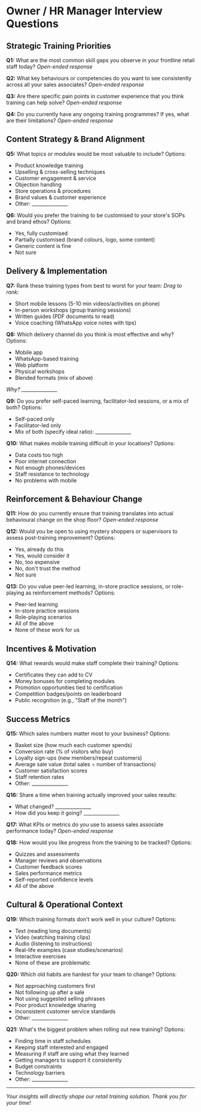 # Owner / HR Manager Interview Questions

## Strategic Training Priorities

**Q1:** What are the most common skill gaps you observe in your frontline retail staff today?
*Open-ended response*

**Q2:** What key behaviours or competencies do you want to see consistently across all your sales associates?
*Open-ended response*

**Q3:** Are there specific pain points in customer experience that you think training can help solve?
*Open-ended response*

**Q4:** Do you currently have any ongoing training programmes? If yes, what are their limitations?
*Open-ended response*

## Content Strategy & Brand Alignment

**Q5:** What topics or modules would be most valuable to include?
Options:
- Product knowledge training
- Upselling & cross-selling techniques
- Customer engagement & service
- Objection handling
- Store operations & procedures
- Brand values & customer experience
- Other: _______________

**Q6:** Would you prefer the training to be customised to your store's SOPs and brand ethos?
Options:
- Yes, fully customised
- Partially customised (brand colours, logo, some content)
- Generic content is fine
- Not sure

## Delivery & Implementation

**Q7:** Rank these training types from best to worst for your team:
*Drag to rank:*
- Short mobile lessons (5-10 min videos/activities on phone)
- In-person workshops (group training sessions)
- Written guides (PDF documents to read)
- Voice coaching (WhatsApp voice notes with tips)

**Q8:** Which delivery channel do you think is most effective and why?
Options:
- Mobile app
- WhatsApp-based training
- Web platform
- Physical workshops
- Blended formats (mix of above)

*Why? _______________*

**Q9:** Do you prefer self-paced learning, facilitator-led sessions, or a mix of both?
Options:
- Self-paced only
- Facilitator-led only
- Mix of both (specify ideal ratio): _______________

**Q10:** What makes mobile training difficult in your locations?
Options:
- Data costs too high
- Poor internet connection
- Not enough phones/devices
- Staff resistance to technology
- No problems with mobile

## Reinforcement & Behaviour Change

**Q11:** How do you currently ensure that training translates into actual behavioural change on the shop floor?
*Open-ended response*

**Q12:** Would you be open to using mystery shoppers or supervisors to assess post-training improvement?
Options:
- Yes, already do this
- Yes, would consider it
- No, too expensive
- No, don't trust the method
- Not sure

**Q13:** Do you value peer-led learning, in-store practice sessions, or role-playing as reinforcement methods?
Options:
- Peer-led learning
- In-store practice sessions
- Role-playing scenarios
- All of the above
- None of these work for us

## Incentives & Motivation

**Q14:** What rewards would make staff complete their training?
Options:
- Certificates they can add to CV
- Money bonuses for completing modules
- Promotion opportunities tied to certification
- Competition badges/points on leaderboard
- Public recognition (e.g., "Staff of the month")

## Success Metrics

**Q15:** Which sales numbers matter most to your business?
Options:
- Basket size (how much each customer spends)
- Conversion rate (% of visitors who buy)
- Loyalty sign-ups (new members/repeat customers)
- Average sale value (total sales ÷ number of transactions)
- Customer satisfaction scores
- Staff retention rates
- Other: _______________

**Q16:** Share a time when training actually improved your sales results:
- What changed? _______________
- How did you keep it going? _______________

**Q17:** What KPIs or metrics do you use to assess sales associate performance today?
*Open-ended response*

**Q18:** How would you like progress from the training to be tracked?
Options:
- Quizzes and assessments
- Manager reviews and observations
- Customer feedback scores
- Sales performance metrics
- Self-reported confidence levels
- All of the above

## Cultural & Operational Context

**Q19:** Which training formats don't work well in your culture?
Options:
- Text (reading long documents)
- Video (watching training clips)
- Audio (listening to instructions)
- Real-life examples (case studies/scenarios)
- Interactive exercises
- None of these are problematic

**Q20:** Which old habits are hardest for your team to change?
Options:
- Not approaching customers first
- Not following up after a sale
- Not using suggested selling phrases
- Poor product knowledge sharing
- Inconsistent customer service standards
- Other: _______________

**Q21:** What's the biggest problem when rolling out new training?
Options:
- Finding time in staff schedules
- Keeping staff interested and engaged
- Measuring if staff are using what they learned
- Getting managers to support it consistently
- Budget constraints
- Technology barriers
- Other: _______________

---
*Your insights will directly shape our retail training solution. Thank you for your time!* 